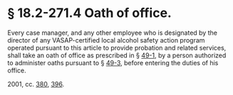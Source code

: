 # § 18.2-271.4 Oath of office.

<p>Every case manager, and any other employee who is designated by the director of any VASAP-certified local alcohol safety action program operated pursuant to this article to provide probation and related services, shall take an oath of office as prescribed in § <a href='http://law.lis.virginia.gov/vacode/49-1/'>49-1</a>, by a person authorized to administer oaths pursuant to § <a href='http://law.lis.virginia.gov/vacode/49-3/'>49-3</a>, before entering the duties of his office.</p><p>2001, cc. <a href='http://lis.virginia.gov/cgi-bin/legp604.exe?011+ful+CHAP0380'>380</a>, <a href='http://lis.virginia.gov/cgi-bin/legp604.exe?011+ful+CHAP0396'>396</a>.</p>